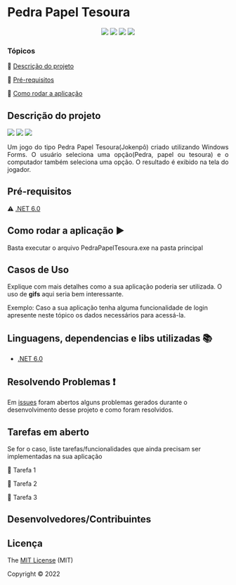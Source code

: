 
<h1>Pedra Papel Tesoura</h1> 

<p align="center">
  <img src="https://img.shields.io/static/v1?label=.NET&message=framework&color=blue&style=for-the-badge&logo=REACT"/>
  <img src="https://img.shields.io/static/v1?label=Netlify&message=deploy&color=blue&style=for-the-badge&logo=netlify"/>
  <img src="http://img.shields.io/static/v1?label=License&message=MIT&color=green&style=for-the-badge"/>
   <img src="http://img.shields.io/static/v1?label=STATUS&message=CONCLUIDO&color=GREEN&style=for-the-badge"/>
</p>


### Tópicos 

:small_blue_diamond: [Descrição do projeto](#descrição-do-projeto)

:small_blue_diamond: [Pré-requisitos](#pré-requisitos)

:small_blue_diamond: [Como rodar a aplicação](#como-rodar-a-aplicação-arrow_forward)


## Descrição do projeto 
<img src="https://user-images.githubusercontent.com/101216409/189563105-5df168f8-dc71-4f96-be28-099a36203b54.jpg"/>
<img src="https://user-images.githubusercontent.com/101216409/189563113-7f6d656e-2faa-4d4d-835a-4bc5b93353f6.jpg"/>
<img src="https://user-images.githubusercontent.com/101216409/189563117-f4637990-6e26-4d42-ab05-623b7e97fcf2.jpg"/>
<p align="justify">
  Um jogo do tipo Pedra Papel Tesoura(Jokenpô) criado utilizando Windows Forms.
  O usuário seleciona uma opção(Pedra, papel ou tesoura) e o computador também seleciona uma opção.
  O resultado é exibido na tela do jogador.
</p>

## Pré-requisitos

:warning: [.NET 6.0](https://dotnet.microsoft.com/en-us/download/dotnet/6.0)


## Como rodar a aplicação :arrow_forward:

Basta executar o arquivo PedraPapelTesoura.exe na pasta principal

## Casos de Uso

Explique com mais detalhes como a sua aplicação poderia ser utilizada. O uso de **gifs** aqui seria bem interessante. 

Exemplo: Caso a sua aplicação tenha alguma funcionalidade de login apresente neste tópico os dados necessários para acessá-la.



## Linguagens, dependencias e libs utilizadas :books:

- [.NET 6.0](https://dotnet.microsoft.com/en-us/download/dotnet/6.0)


## Resolvendo Problemas :exclamation:

Em [issues]() foram abertos alguns problemas gerados durante o desenvolvimento desse projeto e como foram resolvidos. 

## Tarefas em aberto

Se for o caso, liste tarefas/funcionalidades que ainda precisam ser implementadas na sua aplicação

:memo: Tarefa 1 

:memo: Tarefa 2 

:memo: Tarefa 3 

## Desenvolvedores/Contribuintes




## Licença 

The [MIT License]() (MIT)

Copyright :copyright: 2022
